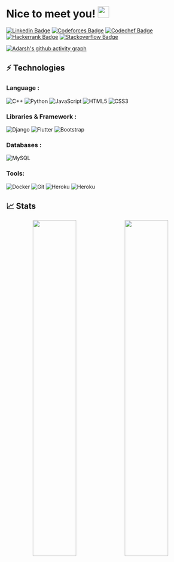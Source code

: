 # Nice to meet you! <img src="https://raw.githubusercontent.com/aemmadi/aemmadi/master/wave.gif" width="30px">

[![Linkedin Badge](https://img.shields.io/badge/-adarshthakur-blue?style=flat-square&logo=Linkedin&logoColor=white&link=https://www.linkedin.com/in/adrsh23/)](https://www.linkedin.com/in/adrsh23/)
[![Codeforces Badge](https://img.shields.io/badge/-adrsh23-red?style=flat-square&logo=codeforces&logoColor=white&link=https://codeforces.com/profile/adrsh23)](https://codeforces.com/profile/adrsh23)
[![Codechef Badge](https://img.shields.io/badge/-adrsh23-brown?style=flat-square&logo=codechef&logoColor=white&link=https://www.codechef.com/users/adrsh23)](https://www.codechef.com/users/adrsh23)
[![Hackerrank Badge](https://img.shields.io/badge/-adrsh23-purple?style=flat-square&logo=hackerrank&logoColor=white&link=https://www.hackerrank.com/adrsh23)](https://www.hackerrank.com/adrsh23)
[![Stackoverflow Badge](https://img.shields.io/badge/-adrsh23-orange?style=flat-square&logo=stackoverflow&logoColor=white&link=https://stackoverflow.com/users/13587987/adrsh23)](https://stackoverflow.com/users/13587987/adrsh23)

[![Adarsh's github activity graph](https://activity-graph.herokuapp.com/graph?username=adrsh-23&theme=xcode)](https://git.io/adrsh-23)


## ⚡ Technologies

### Language :
![C++](https://img.shields.io/badge/-C++-00599C?style=flat-square&logo=c)
![Python](https://img.shields.io/badge/-Python-black?style=flat-square&logo=Python)
![JavaScript](https://img.shields.io/badge/-JavaScript-black?style=flat-square&logo=javascript)
![HTML5](https://img.shields.io/badge/-HTML5-E34F26?style=flat-square&logo=html5&logoColor=white)
![CSS3](https://img.shields.io/badge/-CSS3-1572B6?style=flat-square&logo=css3)

### Libraries & Framework :

![Django](https://img.shields.io/badge/-Django-563D7C?style=flat-square&logo=django)
![Flutter](https://img.shields.io/badge/-Flutter-563D7C?style=flat-square&logo=flutter)
![Bootstrap](https://img.shields.io/badge/-Bootstrap-563D7C?style=flat-square&logo=bootstrap)

### Databases :
![MySQL](https://img.shields.io/badge/-MySQL-black?style=flat-square&logo=mysql)

### Tools:
![Docker](https://img.shields.io/badge/-Docker-black?style=flat-square&logo=docker)
![Git](https://img.shields.io/badge/-Git-black?style=flat-square&logo=git)
![Heroku](https://img.shields.io/badge/-Heroku-430098?style=flat-square&logo=heroku)
![Heroku](https://img.shields.io/badge/-AWS-430098?style=flat-square&logo=amazon-aws)


## 📈 Stats
<p align="center">
	
  <img width="48%" src="https://github-readme-stats.vercel.app/api?username=adrsh-23&show_icons=true&theme=tokyonight" />
  <img width="48%" src="https://github-readme-streak-stats.herokuapp.com/?user=adrsh-23&theme=tokyonight" />
</p>

